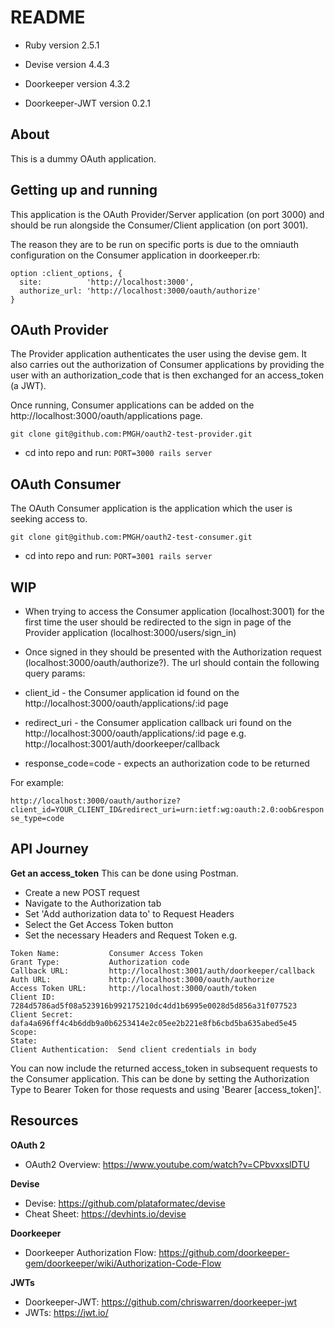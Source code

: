 # README

* Ruby version
2.5.1

* Devise version
4.4.3

* Doorkeeper version
4.3.2

* Doorkeeper-JWT version
0.2.1

## About
This is a dummy OAuth application.

## Getting up and running

This application is the OAuth Provider/Server application (on port 3000) and should be run alongside the Consumer/Client application (on port 3001).

The reason they are to be run on specific ports is due to the omniauth configuration on the Consumer application in doorkeeper.rb:
```rubyonrails
option :client_options, {
  site:          'http://localhost:3000',
  authorize_url: 'http://localhost:3000/oauth/authorize'
}
```

## OAuth Provider

The Provider application authenticates the user using the devise gem. It also carries out the authorization of Consumer applications by providing the user with an authorization_code that is then exchanged for an access_token (a JWT).

Once running, Consumer applications can be added on the http://localhost:3000/oauth/applications page.

```
git clone git@github.com:PMGH/oauth2-test-provider.git
```

- cd into repo and run: `PORT=3000 rails server`

## OAuth Consumer

The OAuth Consumer application is the application which the user is seeking access to.

```
git clone git@github.com:PMGH/oauth2-test-consumer.git
```

- cd into repo and run: `PORT=3001 rails server`



## WIP
- When trying to access the Consumer application (localhost:3001) for the first time the user should be redirected to the sign in page of the Provider application (localhost:3000/users/sign_in)
- Once signed in they should be presented with the Authorization request (localhost:3000/oauth/authorize?). The url should contain the following query params:

- client_id - the Consumer application id found on the http://localhost:3000/oauth/applications/:id page
- redirect_uri - the Consumer application callback uri found on the http://localhost:3000/oauth/applications/:id page e.g. http://localhost:3001/auth/doorkeeper/callback
- response_code=code  - expects an authorization code to be returned

For example:

`http://localhost:3000/oauth/authorize?client_id=YOUR_CLIENT_ID&redirect_uri=urn:ietf:wg:oauth:2.0:oob&response_type=code`


## API Journey

**Get an access_token**
This can be done using Postman.
- Create a new POST request
- Navigate to the Authorization tab
- Set 'Add authorization data to' to Request Headers
- Select the Get Access Token button
- Set the necessary Headers and Request Token e.g.

```
Token Name:           Consumer Access Token
Grant Type:           Authorization code
Callback URL:         http://localhost:3001/auth/doorkeeper/callback
Auth URL:             http://localhost:3000/oauth/authorize
Access Token URL:     http://localhost:3000/oauth/token
Client ID:            7284d5786ad5f08a523916b992175210dc4dd1b6995e0028d5d856a31f077523
Client Secret:        dafa4a696ff4c4b6ddb9a0b6253414e2c05ee2b221e8fb6cbd5ba635abed5e45
Scope:                
State:                
Client Authentication:  Send client credentials in body
```

You can now include the returned access_token in subsequent requests to the Consumer application.
This can be done by setting the Authorization Type to Bearer Token for those requests and using 'Bearer [access_token]'.

## Resources
**OAuth 2**
- OAuth2 Overview:  https://www.youtube.com/watch?v=CPbvxxslDTU

**Devise**
- Devise:  https://github.com/plataformatec/devise
- Cheat Sheet:  https://devhints.io/devise

**Doorkeeper**
- Doorkeeper Authorization Flow:  https://github.com/doorkeeper-gem/doorkeeper/wiki/Authorization-Code-Flow

**JWTs**
- Doorkeeper-JWT:  https://github.com/chriswarren/doorkeeper-jwt
- JWTs:  https://jwt.io/
